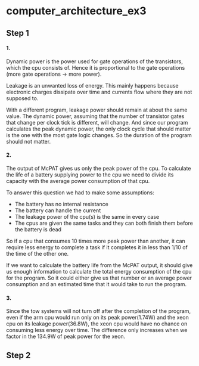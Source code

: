 # computer_architecture_ex3

## Step 1

#### 1.
Dynamic power is the power used for gate operations of the transistors, which the cpu consists of. Hence it is proportional to the gate operations (more gate operations → more power).

Leakage is an unwanted loss of energy. This mainly happens because electronic charges dissipate over time and currents flow where they are not supposed to.

With a different program, leakage power should remain at about the same value. The dynamic power, assuming that the number of transistor gates that change per clock tick is different, will change. And since our program calculates the peak dynamic power, the only clock cycle that should matter is the one with the most gate logic changes. So the duration of the program should not matter.

#### 2.
The output of McPAT gives us only the peak power of the cpu. To calculate the life of a battery supplying power to the cpu we need to divide its capacity with the average power consumption of that cpu. 

To answer this question we had to make some assumptions:
* The battery has no internal resistance
* The battery can handle the current
* The leakage power of the cpu(s) is the same in every case
* The cpus are given the same tasks and they can both finish them before the battery is dead

So if a cpu that consumes 10 times more peak power than another, it can require less energy to complete a task if it completes it in less than 1/10 of the time of the other one.

If we want to calculate the battery life from the McPAT output, it should give us enough information to calculate the total energy consumption of the cpu for the program. So it could either give us that number or an average power consumption and an estimated time that it would take to run the program.

#### 3.

Since the tow systems will not turn off after the completion of the program, even if the arm cpu would run only on its peak power(1.74W) and the xeon cpu on its leakage power(36.8W), the xeon cpu would have no chance on consuming less energy over time. The difference only increases when we factor in the 134.9W of peak power for the xeon.

## Step 2
